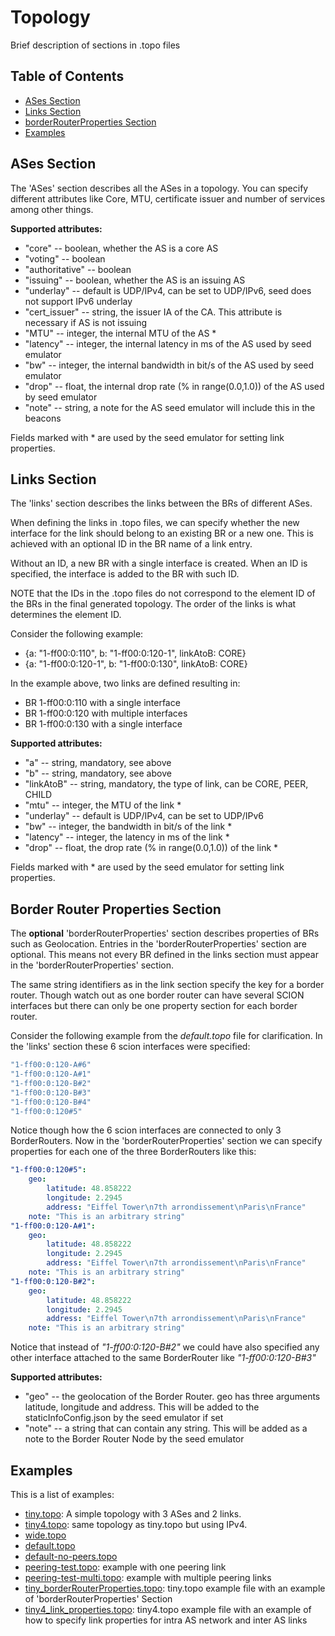 # Topology

Brief description of sections in .topo files

## Table of Contents

- [ASes Section](#ases-section)
- [Links Section](#links-section)
- [borderRouterProperties Section](#border-router-properties-section)
- [Examples](#examples)

## ASes Section

The 'ASes' section describes all the ASes in a topology.
You can specify different attributes like Core, MTU, certificate issuer and number
of services among other things.

**Supported attributes:**

- "core" -- boolean, whether the AS is a core AS
- "voting" -- boolean
- "authoritative" -- boolean
- "issuing" -- boolean, whether the AS is an issuing AS
- "underlay" -- default is UDP/IPv4, can be set to UDP/IPv6, seed does not support IPv6 underlay
- "cert_issuer" -- string, the issuer IA of the CA. This attribute is necessary if AS is not issuing
- "MTU" -- integer, the internal MTU of the AS *
- "latency" -- integer, the internal latency in ms of the AS used by seed emulator
- "bw" -- integer, the internal bandwidth in bit/s of the AS used by seed emulator
- "drop" -- float, the internal drop rate (% in range(0.0,1.0)) of the AS used by seed emulator
- "note" -- string, a note for the AS seed emulator will include this in the beacons

Fields marked with * are used by the seed emulator for setting link properties.

## Links Section

The 'links' section describes the links between the BRs of different ASes.

When defining the links in .topo files, we can specify whether the new interface
for the link should belong to an existing BR or a new one. This is achieved with
an optional ID in the BR name of a link entry.

Without an ID, a new BR with a single interface is created.
When an ID is specified, the interface is added to the BR with such ID.

NOTE that the IDs in the .topo files do not correspond to the element ID of the
BRs in the final generated topology. The order of the links is what determines
the element ID.

Consider the following example:

- {a: "1-ff00:0:110",   b: "1-ff00:0:120-1", linkAtoB: CORE}
- {a: "1-ff00:0:120-1", b: "1-ff00:0:130", linkAtoB: CORE}

In the example above, two links are defined resulting in:

- BR 1-ff00:0:110 with a single interface
- BR 1-ff00:0:120 with multiple interfaces
- BR 1-ff00:0:130 with a single interface

**Supported attributes:**

- "a" -- string, mandatory, see above
- "b" -- string, mandatory, see above
- "linkAtoB" -- string, mandatory, the type of link, can be CORE, PEER, CHILD
- "mtu" -- integer, the MTU of the link *
- "underlay" -- default is UDP/IPv4, can be set to UDP/IPv6
- "bw" -- integer, the bandwidth in bit/s of the link *
- "latency" -- integer, the latency in ms of the link *
- "drop" -- float, the drop rate (% in range(0.0,1.0)) of the link *

Fields marked with * are used by the seed emulator for setting link properties.

## Border Router Properties Section

The **optional** 'borderRouterProperties' section describes properties of BRs such as Geolocation.
Entries in the 'borderRouterProperties' section are optional.
This means not every BR defined in the links section must appear in the
'borderRouterProperties' section.

The same string identifiers as in the link section specify the key for a border router.
Though watch out as one border router can have several
SCION interfaces but there can only be one property section for each border router.

Consider the following example from the *default.topo* file for clarification.
In the 'links' section these 6 scion interfaces were specified:

```yaml
"1-ff00:0:120-A#6"
"1-ff00:0:120-A#1"
"1-ff00:0:120-B#2"
"1-ff00:0:120-B#3"
"1-ff00:0:120-B#4"
"1-ff00:0:120#5"
```

Notice though how the 6 scion interfaces are connected to only 3 BorderRouters.
Now in the 'borderRouterProperties' section we can specify properties for each one
of the three BorderRouters like this:

```yaml
"1-ff00:0:120#5":
    geo:
        latitude: 48.858222
        longitude: 2.2945
        address: "Eiffel Tower\n7th arrondissement\nParis\nFrance"
    note: "This is an arbitrary string"
"1-ff00:0:120-A#1":
    geo:
        latitude: 48.858222
        longitude: 2.2945
        address: "Eiffel Tower\n7th arrondissement\nParis\nFrance"
    note: "This is an arbitrary string"
"1-ff00:0:120-B#2":
    geo:
        latitude: 48.858222
        longitude: 2.2945
        address: "Eiffel Tower\n7th arrondissement\nParis\nFrance"
    note: "This is an arbitrary string"
```

Notice that instead of *"1-ff00:0:120-B#2"*
we could have also specified any other interface attached
to the same BorderRouter like *"1-ff00:0:120-B#3"*

**Supported attributes:**

- "geo" -- the geolocation of the Border Router.
geo has three arguments latitude, longitude and address.
This will be added to the staticInfoConfig.json by the seed emulator if set
- "note" -- a string that can contain any string.
This will be added as a note to the Border Router Node by the seed emulator

## Examples

This is a list of examples:

- [tiny.topo](tiny.topo): A simple topology with 3 ASes and 2 links.
- [tiny4.topo](tiny4.topo): same topology as tiny.topo but using IPv4.
- [wide.topo](wide.topo)
- [default.topo](default.topo)
- [default-no-peers.topo](default-no-peers.topo)
- [peering-test.topo](peering-test.topo): example with one peering link
- [peering-test-multi.topo](peering-test-multi.topo): example with multiple peering links
- [tiny_borderRouterProperties.topo](tiny_borderRouterProperties.topo):
tiny.topo example file with an example of 'borderRouterProperties' Section
- [tiny4_link_properties.topo](tiny4_link_properties.topo):
tiny4.topo example file with an example of how to specify link properties for intra AS network
and inter AS links
